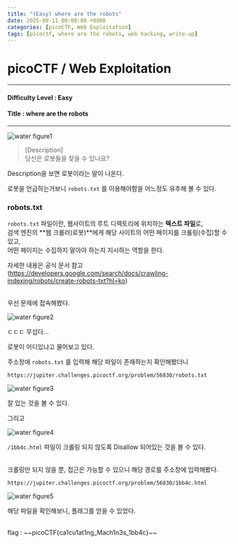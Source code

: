 ```yaml
---
title: "(Easy) where are the robots"
date: 2025-08-11 00:00:00 +0900
categories: [picoCTF, Web Exploitation]
tags: [picoctf, where are the robots, web hacking, write-up]
---
```


# picoCTF / Web Exploitation

---

#### Difficulty Level : Easy
#### Title : where are the robots

---

![water figure1](/assets/img/picoCTF/2025-08-08-00-14-53.png)

> [Description]  
> 당신은 로봇들을 찾을 수 있나요?

Description을 보면 로봇이라는 말이 나온다.

로봇을 언급하는거보니 `robots.txt` 를 이용해야함을 어느정도 유추해 볼 수 있다.

### robots.txt

`robots.txt` 파일이란, 웹사이트의 루트 디렉토리에 위치하는 **텍스트 파일**로,  
검색 엔진의 **웹 크롤러(로봇)**에게 해당 사이트의 어떤 페이지를 크롤링(수집)할 수 있고,  
어떤 페이지는 수집하지 말아야 하는지 지시하는 역할을 한다.

자세한 내용은 공식 문서 참고  
(https://developers.google.com/search/docs/crawling-indexing/robots/create-robots-txt?hl=ko)

<br>
우선 문제에 접속해봤다.

![water figure2](/assets/img/picoCTF/2025-08-08-00-33-06.png)

ㄷㄷㄷ 무섭다...

로봇이 어디있냐고 물어보고 있다.

주소창에 `robots.txt` 를 입력해 해당 파일이 존재하는지 확인해봤더니

`https://jupiter.challenges.picoctf.org/problem/56830/robots.txt`

![water figure3](/assets/img/picoCTF/2025-08-08-00-34-28.png)

잘 있는 것을 볼 수 있다.

그리고

![water figure4](/assets/img/picoCTF/2025-08-08-00-35-52.png)

`/1bb4c.html` 파일이 크롤링 되지 않도록 Disallow 되어있는 것을 볼 수 있다.

<br>
크롤링만 되지 않을 뿐, 접근은 가능할 수 있으니 해당 경로를 주소창에 입력해봤다.

`https://jupiter.challenges.picoctf.org/problem/56830/1bb4c.html`

![water figure5](/assets/img/picoCTF/2025-08-08-00-38-07.png)

해당 파일을 확인해보니, 플래그를 얻을 수 있었다.

<br>
flag : ~~picoCTF{ca1cu1at1ng_Mach1n3s_1bb4c}~~




